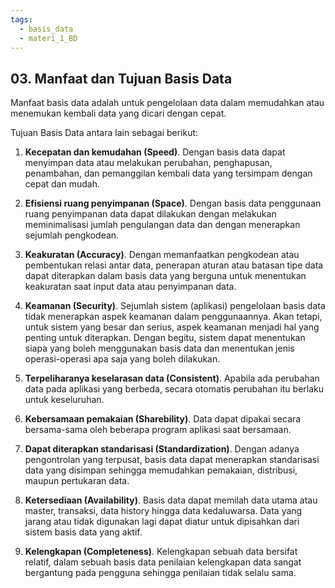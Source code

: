 ```yaml
---
tags:
  - basis_data
  - materi_1_BD
---
```

## 03. Manfaat dan Tujuan Basis Data

Manfaat basis data adalah untuk pengelolaan data dalam memudahkan atau menemukan kembali data yang dicari dengan cepat.

Tujuan Basis Data antara lain sebagai berikut:

1. ﻿﻿﻿**Kecepatan dan kemudahan (Speed)**. Dengan basis data dapat menyimpan data atau melakukan perubahan, penghapusan, penambahan, dan pemanggilan kembali data yang tersimpam dengan cepat dan mudah.

2. ﻿﻿﻿**Efisiensi ruang penyimpanan (Space)**. Dengan basis data penggunaan ruang penyimpanan data dapat dilakukan dengan melakukan meminimalisasi jumlah pengulangan data dan dengan menerapkan sejumlah pengkodean.

3. ﻿﻿﻿**Keakuratan (Accuracy)**. Dengan memanfaatkan pengkodean atau pembentukan relasi antar data, penerapan aturan atau batasan tipe data dapat diterapkan dalam basis data yang berguna untuk menentukan keakuratan saat input data atau penyimpanan data.

4. ﻿﻿﻿**Keamanan (Security)**. Sejumlah sistem (aplikasi) pengelolaan basis data tidak menerapkan aspek keamanan dalam penggunaannya. Akan tetapi, untuk sistem yang besar dan serius, aspek keamanan menjadi hal yang penting untuk diterapkan. Dengan begitu, sistem dapat menentukan siapa yang boleh menggunakan basis data dan menentukan jenis operasi-operasi apa saja yang boleh dilakukan.

5. ﻿﻿﻿**Terpeliharanya keselarasan data (Consistent)**. Apabila ada perubahan data pada aplikasi yang berbeda, secara otomatis perubahan itu berlaku untuk keseluruhan.

6. ﻿﻿﻿**Kebersamaan pemakaian (Sharebility)**. Data dapat dipakai secara bersama-sama oleh beberapa program aplikasi saat bersamaan.

7. ﻿﻿﻿**Dapat diterapkan standarisasi (Standardization)**. Dengan adanya pengontrolan yang terpusat, basis data dapat menerapkan standarisasi data yang disimpan sehingga memudahkan pemakaian, distribusi, maupun pertukaran data.

8. ﻿﻿﻿**Ketersediaan (Availability)**. Basis data dapat memilah data utama atau master, transaksi, data history hingga data kedaluwarsa. Data yang jarang atau tidak digunakan lagi dapat diatur untuk dipisahkan dari sistem basis data yang aktif.

9. ﻿﻿﻿**Kelengkapan (Completeness)**. Kelengkapan sebuah data bersifat relatif, dalam sebuah basis data penilaian kelengkapan data sangat bergantung pada pengguna sehingga penilaian tidak selalu sama.
